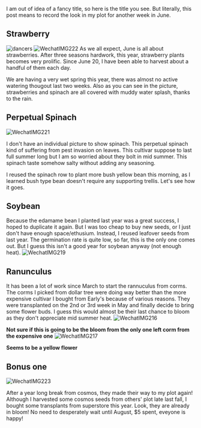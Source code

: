 I am out of idea of a fancy title, so here is the title you see. But literally, this post means to record the look in my plot for another week in June. 

## Strawberry

![dancers](https://user-images.githubusercontent.com/79727789/175827835-68781aa5-41d8-45c4-95d0-9aea486874b8.jpg)
![WechatIMG222](https://user-images.githubusercontent.com/79727789/175828092-80a85f39-09c4-46b8-aa4f-973d502b14f8.jpeg)
As we all expect, June is all about strawberries. After three seasons hardwork, this year, strawberry plants becomes very prolific. Since June 20, I have been able to harvest about a handful of them each day.

We are having a very wet spring this year, there was almost no active watering thougout last two weeks. Also as you can see in the picture, strawberries and spinach are all covered with muddy water splash, thanks to the rain. 

## Perpetual Spinach 

![WechatIMG221](https://user-images.githubusercontent.com/79727789/175830359-3a39b7a5-f4c1-4622-a124-02ee78b5fcda.jpg)

I don't have an individual picture to show spinach. This perpetual spinach kind of suffering from pest invasion on leaves. This cultivar suppose to last full summer long but I am so worried about they bolt in mid summer. This spinach taste somehow salty without adding any seasoning. 

I reused the spinach row to plant more bush yellow bean this morning, as I learned bush type bean doesn't require any supporting trellis. Let's see how it goes.

## Soybean 

Because the edamame bean I planted last year was a great success, I hoped to duplicate it again. But I was too cheap to buy new seeds, or I just don't have enough space/ethusium. Instead, I reused leafover seeds from last year. The germination rate is quite low, so far, this is the only one comes out. But I guess this isn't a good year for soybean anyway (not enough heat).
![WechatIMG219](https://user-images.githubusercontent.com/79727789/175831143-66b52e38-b390-4148-b4f9-7003b1b71801.jpeg)


## Ranunculus

It has been a lot of work since March to start the rannuculus from corms. The corms I picked from dollar tree were doing way better than the more expensive cultivar I bought from Early's because of various reasons. They were transplanted on the 2nd or 3rd week in May and finally decide to bring some flower buds. I guess this would almost be their last chance to bloom as they don't appreciate mid summer heat. 
![WechatIMG216](https://user-images.githubusercontent.com/79727789/175831470-d30fd322-aac5-411e-b1cf-cf457d068b9d.jpeg)

**Not sure if this is going to be the bloom from the only one left corm from the expensive one**
![WechatIMG217](https://user-images.githubusercontent.com/79727789/175831471-dbdb5903-11da-4a05-a84a-5b1c878620cb.jpeg)

**Seems to be a yellow flower** 


## Bonus one
![WechatIMG223](https://user-images.githubusercontent.com/79727789/175831719-5bbd6f39-872b-4647-9282-0ae001a53bfa.jpeg)

After a year long break from cosmos, they made their way to my plot again! Although I harvested some cosmos seeds from others' plot late last fall, I bought some transplants from superstore this year. Look, they are already in bloom! No need to desperately wait until August, $5 spent, eveyone is happy!

